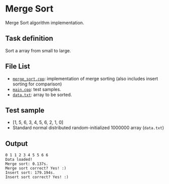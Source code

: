 # Merge Sort

Merge Sort algorithm implementation.

## Task definition

Sort a array from small to large.

## File List

- [`merge_sort.cpp`](merge_sort.cpp): implementation of merge sorting (also includes insert sorting for comparison)
- [`main.cpp`](main.cpp): test samples.
- [`data.txt`](data.txt): array to be sorted.

## Test sample

- [1, 5, 6, 3, 4, 5, 6, 2, 1, 0]
- Standard normal distributed random-initialized 1000000 array (```data.txt```)

## Output

```
0 1 1 2 3 4 5 5 6 6
Data loaded!
Merge sort: 0.137s.
Merge sort correct? Yes! :)
Insert sort: 179.194s.
Insert sort correct? Yes! :)
```